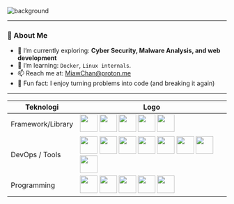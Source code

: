 
![background](https://github.com/user-attachments/assets/26d1077a-b01f-4d67-ad0f-a36a0f55ef4c)


<!--<h1 align="center">Hi there, I'm 0xMiawChan👋</h1>

<p align="center">
  🌸 A tech enthusiast |  Python explorer | Javascript enthusiast <br>
  💻 Love building, breaking, and learning from code
</p>-->

---

### 🚀 About Me
- 🔭 I’m currently exploring: **Cyber Security, Malware Analysis, and web development**
- 🌱 I’m learning: `Docker`, `Linux internals`.
- 📫 Reach me at: [MiawChan@proton.me](mailto:MiawChan@proton.me)
- 🧪 Fun fact: I enjoy turning problems into code (and breaking it again)

---
| Teknologi    | Logo                                                                 |
|--------------|----------------------------------------------------------------------|
| Framework/Library    | <img src="https://skillicons.dev/icons?i=bootstrap" width="40" />  <img src="https://skillicons.dev/icons?i=tailwindcss" width="40" />  <img src="https://skillicons.dev/icons?i=nodejs" width="40" />  <img src="https://skillicons.dev/icons?i=react" width="40" />  <img src="https://skillicons.dev/icons?i=npm" width="40" />|
| DevOps / Tools |  <img src="https://skillicons.dev/icons?i=docker" width="40" />  <img src="https://skillicons.dev/icons?i=git" width="40" />  <img src="https://skillicons.dev/icons?i=github" width="40" />  <img src="https://skillicons.dev/icons?i=gitlab" width="40" />  <img src="https://skillicons.dev/icons?i=vscode" width="40" />  <img src="https://skillicons.dev/icons?i=figma" width="40" />  <img src="https://skillicons.dev/icons?i=pycharm" width="40" />  <img src="https://skillicons.dev/icons?i=stackoverflow" width="40" />  
| Programming | <img src="https://skillicons.dev/icons?i=html" width="40" />  <img src="https://skillicons.dev/icons?i=css" width="40" />  <img src="https://skillicons.dev/icons?i=js" width="40" />  <img src="https://skillicons.dev/icons?i=python" width="40" />  <img src="https://skillicons.dev/icons?i=kotlin" width="40" /> 





